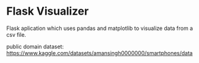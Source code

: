 Flask Visualizer
============
Flask aplication which uses pandas and matplotlib to visualize data from a csv file.

public domain dataset: https://www.kaggle.com/datasets/amansingh0000000/smartphones/data